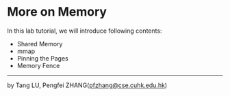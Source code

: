 # More on Memory 

In this lab tutorial, we will introduce following contents:

- Shared Memory 
- mmap
- Pinning the Pages
- Memory Fence

--------
by Tang LU, Pengfei ZHANG(pfzhang@cse.cuhk.edu.hk)
